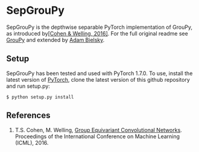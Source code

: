 # SepGrouPy

SepGrouPy is the depthwise separable PyTorch implementation of GrouPy, as introduced by[\[Cohen & Welling, 2016\]](#gcnn). For the full original readme see [GrouPy](https://github.com/tscohen/GrouPy) and extended by [Adam Bielsky](https://github.com/adambielski/pytorch-gconv-experiments).

## Setup

SepGrouPy has been tested and used with PyTorch 1.7.0. To use, install the latest version of [PyTorch](https://pytorch.org), clone the latest version of this github repository and run setup.py:

```
$ python setup.py install
```

## References

1. <a name="gcnn"></a> T.S. Cohen, M. Welling, [Group Equivariant Convolutional Networks](http://www.jmlr.org/proceedings/papers/v48/cohenc16.pdf). Proceedings of the International Conference on Machine Learning (ICML), 2016.
